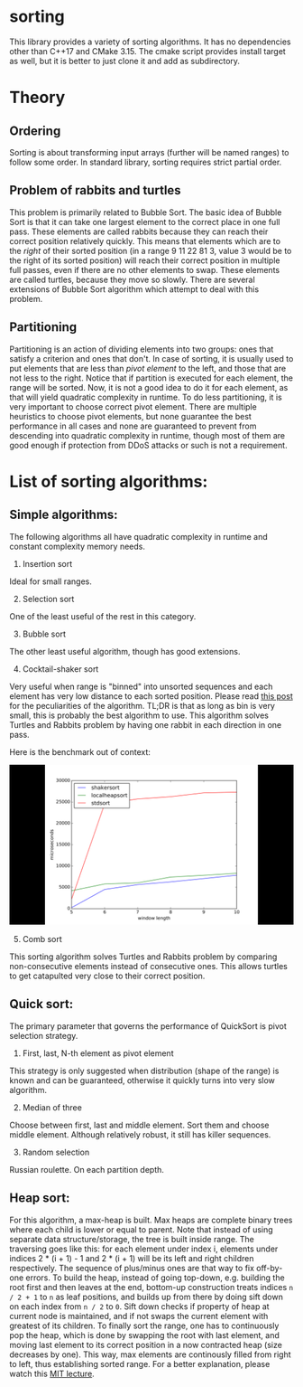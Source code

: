 # sorting

This library provides a variety of sorting algorithms. It has no dependencies other than C++17 and CMake 3.15. The cmake script provides install target as well, but it is better to just clone it and add as subdirectory.

# Theory

## Ordering

Sorting is about transforming input arrays (further will be named ranges) to follow some order. In standard library, sorting requires strict partial order. 

## Problem of rabbits and turtles

This problem is primarily related to Bubble Sort. The basic idea of Bubble Sort is that it can take one largest element to the correct place in one full pass. These elements are called rabbits because they can reach their correct position relatively quickly. This means that elements which are to the *right* of their sorted position (in a range 9 11 22 81 3, value 3 would be to the right of its sorted position) will reach their correct position in multiple full passes, even if there are no other elements to swap. These elements are called turtles, because they move so slowly. There are several extensions of Bubble Sort algorithm which attempt to deal with this problem.

## Partitioning

Partitioning is an action of dividing elements into two groups: ones that satisfy a criterion and ones that don't. In case of sorting, it is usually used to put elements that are less than *pivot element* to the left, and those that are not less to the right. Notice that if partition is executed for each element, the range will be sorted. Now, it is not a good idea to do it for each element, as that will yield quadratic complexity in runtime. To do less partitioning, it is very important to choose correct pivot element. There are multiple heuristics to choose pivot elements, but none guarantee the best performance in all cases and none are guaranteed to prevent from descending into quadratic complexity in runtime, though most of them are good enough if protection from DDoS attacks or such is not a requirement.

# List of sorting algorithms:

## Simple algorithms:

The following algorithms all have quadratic complexity in runtime and constant complexity memory needs.

1. Insertion sort

Ideal for small ranges.

2. Selection sort

One of the least useful of the rest in this category.

3. Bubble sort

The other least useful algorithm, though has good extensions.

4. Cocktail-shaker sort

Very useful when range is "binned" into unsorted sequences and each element has very low distance to each sorted position. Please read [this post](https://codereview.stackexchange.com/a/160146/93301) for the peculiarities of the algorithm. TL;DR is that as long as bin is very small, this is probably the best algorithm to use. This algorithm solves Turtles and Rabbits problem by having one rabbit in each direction in one pass.

Here is the benchmark out of context:

![Cocktail shaker sort windowed](./images/cocktail-sort-windowed.png)

5. Comb sort

This sorting algorithm solves Turtles and Rabbits problem by comparing non-consecutive elements instead of consecutive ones. This allows turtles to get catapulted very close to their correct position.

## Quick sort:

The primary parameter that governs the performance of QuickSort is pivot selection strategy.

1. First, last, N-th element as pivot element

This strategy is only suggested when distribution (shape of the range) is known and can be guaranteed, otherwise it quickly turns into very slow algorithm.

2. Median of three

Choose between first, last and middle element. Sort them and choose middle element. Although relatively robust, it still has killer sequences.

3. Random selection

Russian roulette. On each partition depth.

## Heap sort:

For this algorithm, a max-heap is built. Max heaps are complete binary trees where each child is lower or equal to parent. Note that instead of using separate data structure/storage, the tree is built inside range. The traversing goes like this: for each element under index i, elements under indices 2 * (i + 1) - 1 and 2 * (i + 1) will be its left and right children respectively. The sequence of plus/minus ones are that way to fix off-by-one errors. To build the heap, instead of going top-down, e.g. building the root first and then leaves at the end, bottom-up construction treats indices `n / 2 + 1` to `n` as leaf positions, and builds up from there by doing sift down on each index from `n / 2` to `0`. Sift down checks if property of heap at current node is maintained, and if not swaps the current element with greatest of its children. To finally sort the range, one has to continuously pop the heap, which is done by swapping the root with last element, and moving last element to its correct position in a now contracted heap (size decreases by one). This way, max elements are continously filled from right to left, thus establishing sorted range. For a better explanation, please watch this [MIT lecture](https://youtu.be/B7hVxCmfPtM?list=PLUl4u3cNGP61Oq3tWYp6V_F-5jb5L2iHb).